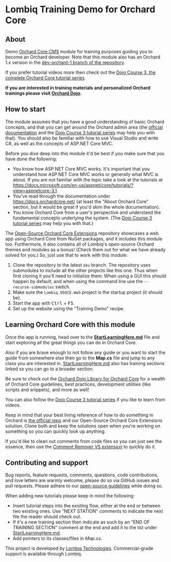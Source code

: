 # Lombiq Training Demo for Orchard Core



## About

Demo [Orchard Core CMS](https://www.orchardcore.net/) module for training purposes guiding you to become an Orchard developer. Note that this module also has an Orchard 1.x version in the [dev-orchard-1 branch of the repository](https://github.com/Lombiq/Orchard-Training-Demo-Module/tree/dev-orchard-1).

If you prefer tutorial videos more then check out the [Dojo Course 3, the complete Orchard Core tutorial series](https://orcharddojo.net/orchard-training/dojo-course-3-the-full-orchard-core-tutorial).

**If you are interested in training materials and personalized Orchard trainings please visit [Orchard Dojo](https://orcharddojo.net/).**


## How to start

The module assumes that you have a good understanding of basic Orchard concepts, and that you can get around the Orchard admin area (the [official documentation](https://docs.orchardcore.net/en/dev/) and the [Dojo Course 3 tutorial series](https://orcharddojo.net/orchard-training/dojo-course-3-the-full-orchard-core-tutorial) may help you with that). You should also be familiar with how to use Visual Studio and write C#, as well as the concepts of ASP.NET Core MVC.

Before you dive deep into this module it'd be best if you make sure that you have done the following: 

* You know how ASP.NET Core MVC works. It's important that you understand how ASP.NET Core MVC works or generally what MVC is about. If you are not familiar with the topic take a look at the tutorials at https://docs.microsoft.com/en-us/aspnet/core/tutorials/?view=aspnetcore-3.1.
* You've read through the documentation under https://docs.orchardcore.net/ (at least the "About Orchard Core" section, but it would be great if you'd skim the whole documentation).
* You know Orchard Core from a user's perspective and understand the fundamental concepts underlying the system. (The [Dojo Course 3 tutorial series](https://orcharddojo.net/orchard-training/dojo-course-3-the-full-orchard-core-tutorial) may help you with that.) 

The [Open-Source Orchard Core Extensions](https://github.com/Lombiq/Open-Source-Orchard-Core-Extensions) repository showcases a web app using Orchard Core from NuGet packages, and it includes this module too. Furthermore, it also contains all of Lombiq's open-source Orchard themes and modules as a bonus! (Check them out for what we have already solved for you.) So, just use that to work with this module:

1. Clone the repository to the latest `dev` branch. The repository uses submodules to include all the other projects like this one. Thus when first cloning it you'll need to initialize them: When using a GUI this should happen by default, and when using the command line use the `--recurse-submodules` switch.
2. Make sure the `Lombiq.OSOCE.Web` project is the startup project (it should be).
3. Start the app with <kbd>Ctrl</kbd> + <kbd>F5</kbd>.
4. Set up the website using the "Training Demo" recipe.


## Learning Orchard Core with this module

Once the app is running, head over to the **[StartLearningHere.md](StartLearningHere.md)** file and start exploring all the great things you can do in Orchard Core.

Also if you are brave enough to not follow any guide or you want to start the guide from somewhere else then go to the **Map.cs** file and jump to any class you are interested in. [StartLearningHere.md](StartLearningHere.md) also has training sections linked so you can go to a broader section.

Be sure to check out the [Orchard Dojo Library for Orchard Core](https://orcharddojo.net/orchard-resources/CoreLibrary/) for a wealth of Orchard Core guidelines, best practices, development utilities (like scripts and snippets), and more as well!

You can also follow the [Dojo Course 3 tutorial series](https://orcharddojo.net/orchard-training/dojo-course-3-the-full-orchard-core-tutorial) if you like to learn from videos.

Keep in mind that your best living reference of how to do something in Orchard is [the official repo](https://github.com/orchardCMS/OrchardCore/) and our Open-Source Orchard Core Extensions solution. Clone both and keep the solutions open when you’re working on something so you can quickly look up anything.

If you'd like to clean out comments from code files so you can just see the essence, then use the [Comment Remover VS extension](https://marketplace.visualstudio.com/items?itemName=MadsKristensen.CommentRemover) to quickly do it.


## Contributing and support

Bug reports, feature requests, comments, questions, code contributions, and love letters are warmly welcome, please do so via GitHub issues and pull requests. Please adhere to our [open-source guidelines](https://lombiq.com/open-source-guidelines) while doing so.

When adding new tutorials please keep in mind the following:

- Insert tutorial steps into the existing flow, either at the end or between two existing ones. Use "NEXT STATION" comments to indicate the next file the reader should check out.
- If it's a new training section then indicate as such by an "END OF TRAINING SECTION" comment at the end and add it to the list under [StartLearningHere.md](StartLearningHere.md).
- Add pointers to its classes/files in *Map.cs*.

This project is developed by [Lombiq Technologies](https://lombiq.com/). Commercial-grade support is available through Lombiq.
